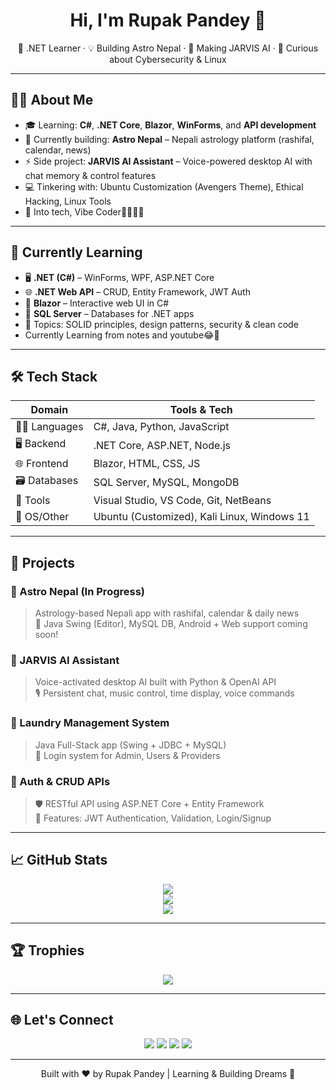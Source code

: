 <h1 align="center">Hi, I'm Rupak Pandey 👋</h1>
<p align="center">
  🚀 .NET Learner · 💡 Building Astro Nepal · 🤖 Making JARVIS AI · 🧠 Curious about Cybersecurity & Linux
</p>

---

## 🧑‍💻 About Me

- 🎓 Learning: **C#**, **.NET Core**, **Blazor**, **WinForms**, and **API development**
- 🔭 Currently building: **Astro Nepal** – Nepali astrology platform (rashifal, calendar, news)
- ⚡ Side project: **JARVIS AI Assistant** – Voice-powered desktop AI with chat memory & control features
- 💻 Tinkering with: Ubuntu Customization (Avengers Theme), Ethical Hacking, Linux Tools
- 🎵 Into tech, Vibe Coder🤣😂😅🤘

---

## 💼 Currently Learning

- 🖥️ **.NET (C#)** – WinForms, WPF, ASP.NET Core
- 🌐 **.NET Web API** – CRUD, Entity Framework, JWT Auth
- 🧱 **Blazor** – Interactive web UI in C#
- 💾 **SQL Server** – Databases for .NET apps
- 🧠 Topics: SOLID principles, design patterns, security & clean code
- Currently Learning from notes and youtube😂🤣

---

## 🛠️ Tech Stack

| Domain        | Tools & Tech |
|---------------|--------------|
| 🧑‍💻 Languages | C#, Java, Python, JavaScript |
| 🖥️ Backend     | .NET Core, ASP.NET, Node.js |
| 🌐 Frontend    | Blazor, HTML, CSS, JS |
| 🗃️ Databases   | SQL Server, MySQL, MongoDB |
| 🧰 Tools       | Visual Studio, VS Code, Git, NetBeans |
| 🧪 OS/Other    | Ubuntu (Customized), Kali Linux, Windows 11 |

---

## 🚀 Projects

### 🌌 Astro Nepal (In Progress)
> Astrology-based Nepali app with rashifal, calendar & daily news  
> 🔧 Java Swing (Editor), MySQL DB, Android + Web support coming soon!

### 🤖 JARVIS AI Assistant
> Voice-activated desktop AI built with Python & OpenAI API  
> 🎙️ Persistent chat, music control, time display, voice commands

### 🧺 Laundry Management System
> Java Full-Stack app (Swing + JDBC + MySQL)  
> 👤 Login system for Admin, Users & Providers

### 🔐 Auth & CRUD APIs
> 🛡️ RESTful API using ASP.NET Core + Entity Framework  
> 🧪 Features: JWT Authentication, Validation, Login/Signup

---

## 📈 GitHub Stats

<p align="center">
  <img src="https://github-readme-stats.vercel.app/api?username=rupak321&show_icons=true&theme=tokyonight" />
  <br/>
  <img src="https://github-readme-streak-stats.herokuapp.com?user=rupak321&theme=tokyonight" />
  <br/>
  <img src="https://github-readme-stats.vercel.app/api/top-langs/?username=rupak321&layout=compact&theme=tokyonight" />
</p>

---

## 🏆 Trophies

<p align="center">
  <img src="https://github-profile-trophy.vercel.app/?username=rupak321&theme=darkhub&no-frame=true&no-bg=true&margin-w=10" />
</p>

---

## 🌐 Let's Connect

<p align="center">
  <a href="mailto:rupakpandey431@gmail.com"><img src="https://img.shields.io/badge/-Email%201-D14836?style=for-the-badge&logo=gmail&logoColor=white" /></a>
  <a href="mailto:prupak556@gmail.com"><img src="https://img.shields.io/badge/-Email%202-D14836?style=for-the-badge&logo=gmail&logoColor=white" /></a>
  <a href="https://www.instagram.com/ru.pak361"><img src="https://img.shields.io/badge/-Instagram-E4405F?style=for-the-badge&logo=instagram&logoColor=white" /></a>
  <a href="https://www.linkedin.com/in/YOUR_LINKEDIN"><img src="https://img.shields.io/badge/-LinkedIn-0A66C2?style=for-the-badge&logo=linkedin&logoColor=white" /></a>
</p>

---

<p align="center">Built with ❤️ by Rupak Pandey | Learning & Building Dreams 🚀</p>
